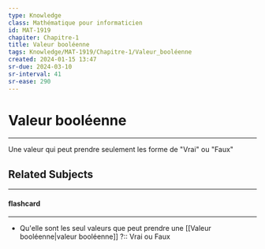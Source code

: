 ```yaml
---
type: Knowledge
class: Mathématique pour informaticien
id: MAT-1919
chapiter: Chapitre-1
title: Valeur booléenne 
tags: Knowledge/MAT-1919/Chapitre-1/Valeur_booléenne 
created: 2024-01-15 13:47
sr-due: 2024-03-10
sr-interval: 41
sr-ease: 290
---
```

# Valeur booléenne 
----
Une valeur qui peut prendre seulement les forme de "Vrai" ou "Faux"

## Related Subjects
----
#### flashcard 
----
- Qu'elle sont les seul valeurs que peut prendre une [[Valeur booléenne|valeur booléenne]] ?:: Vrai ou Faux
<!--SR:!2024-05-29,88,270-->